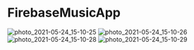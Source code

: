 # FirebaseMusicApp
![photo_2021-05-24_15-10-25](https://user-images.githubusercontent.com/77827643/119329016-6333e000-bca2-11eb-8891-25f8c788a1da.jpg)
![photo_2021-05-24_15-10-26](https://user-images.githubusercontent.com/77827643/119329035-69c25780-bca2-11eb-88ca-9e18a4d6d46b.jpg)
![photo_2021-05-24_15-10-28](https://user-images.githubusercontent.com/77827643/119329043-6b8c1b00-bca2-11eb-9fe4-ae599a68d092.jpg)
![photo_2021-05-24_15-10-29](https://user-images.githubusercontent.com/77827643/119329055-6dee7500-bca2-11eb-93c1-66116ac8683d.jpg)
